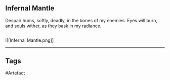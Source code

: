 ## Infernal Mantle
Despair hums, softly, deadly, in the bones of my enemies.
Eyes will burn, and souls wither, as they bask in my radiance.
## 
![[Infernal Mantle.png]]

---
## Tags
#Artefact